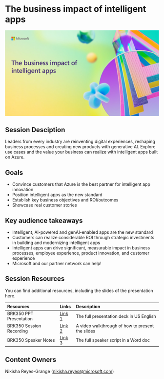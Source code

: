 # The business impact of intelligent apps

![Session cover image with a bright "AI" text in 3D over a blue and purple abstract background.](img/BRK350%20Business%20impact.png)

## Session Desciption

Leaders from every industry are reinventing digital experiences, reshaping business processes and creating new products with generative AI. Explore use cases and the value your business can realize with intelligent apps built on Azure.

## Goals
- Convince customers that Azure is the best partner for intelligent app innovation
- Position intelligent apps as the new standard
- Establish key business objectives and ROI/outcomes
- Showcase real customer stories

## Key audience takeaways
- Intelligent, AI-powered and genAI-enabled apps are the new standard
- Customers can realize considerable ROI through strategic investments in building and modernizing intelligent apps
- Intelligent apps can drive significant, measurable impact in business processes, employee experience, product innovation, and customer experience
- Microsoft and our partner network can help!

## Session Resources
You can find additional resources, including the slides of the presentation here.

| Resources          | Links                             | Description        |
|:-------------------|:----------------------------------|:-------------------|
| BRK350 PPT Presentation  | [Link 1](https://aka.ms/AArx9wb/) | The full presentation deck in US English |
| BRK350 Session Recording  | [Link 2](https://aka.ms/AArw3v1/) | A video walkthrough of how to present the slides |
| BRK350 Speaker Notes      | [Link 3](https://aka.ms/AArvw4u/) | The full speaker script in a Word doc |

## Content Owners
Nikisha Reyes-Grange (nikisha.reyes@microsoft.com)


